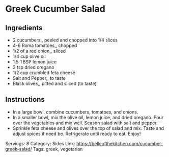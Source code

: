 # Greek Cucumber Salad
## Ingredients
- 2 cucumbers,, peeled and chopped into 1/4 slices
- 4-6 Roma tomatoes,, chopped
- 1/2 of a red onion,, sliced
- 1/4 cup olive oil
- 1.5 TBSP lemon juice
- 2 tsp dried oregano
- 1/2 cup crumbled feta cheese
- Salt and Pepper,, to taste
- Black olives,, pitted and sliced (to taste)
## Instructions
- In a large bowl, combine cucumbers, tomatoes, and onions.
- In a smaller bowl, mix the olive oil, lemon juice, and dried oregano. Pour over the vegetables and mix well. Season salad with salt and pepper.
- Sprinkle feta cheese and olives over the top of salad and mix. Taste and adjust spices if need be. Refrigerate until ready to eat. Enjoy!

Servings: 8
Category: Sides
Link: https://belleofthekitchen.com/cucumber-greek-salad/
Tags: greek, vegetarian
